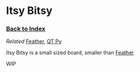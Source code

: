 
# Itsy Bitsy

### [Back to Index](index.md)

*Related* [Feather](feather.md), [QT Py](qt_py.md)


Itsy Bitsy is a small sized board, smaller than [Feather](feather.md)

WIP